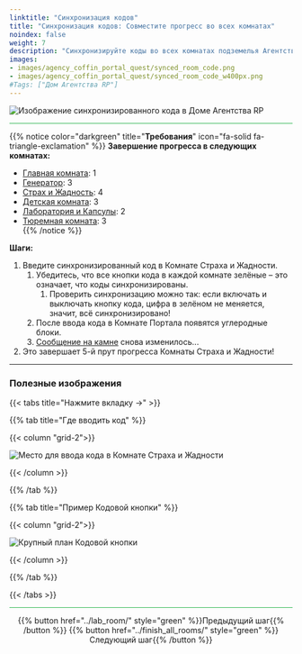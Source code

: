 ```yaml
---
linktitle: "Синхронизация кодов"
title: "Синхронизация кодов: Совместите прогресс во всех комнатах"
noindex: false
weight: 7
description: "Синхронизируйте коды во всех комнатах подземелья Агентства. Подготовьтесь к появлению углеродных блоков в Комнате Портала."
images:
- images/agency_coffin_portal_quest/synced_room_code.png
- images/agency_coffin_portal_quest/synced_room_code_w400px.png
#Tags: ["Дом Агентства RP"]
---
```


![Изображение синхронизированного кода в Доме Агентства RP](/images/agency_coffin_portal_quest/synced_room_code_w400px.png)

<hr style="background-color: #28b44c" size=8>

{{% notice color="darkgreen" title="**Требования**" icon="fa-solid fa-triangle-exclamation"  %}}
**Завершение прогресса в следующих комнатах:**
- [Главная комната](main_room): 1  
- [Генератор](generator_room): 3  
- [Страх и Жадность](fear_and_greed): 4  
- [Детская комната](kids_room): 3  
- [Лаборатория и Капсулы](lab_room): 2  
- [Тюремная комната](cell_room): 3  
{{% /notice %}}

**Шаги:**  

1. Введите синхронизированный код в Комнате Страха и Жадности.  
   1. Убедитесь, что все кнопки кода в каждой комнате зелёные – это означает, что коды синхронизированы.  
      1. Проверить синхронизацию можно так: если включать и выключать кнопку кода, цифра в зелёном не меняется, значит, всё синхронизировано!  
   2. После ввода кода в Комнате Портала появятся углеродные блоки.
   3. [Сообщение на камне](/casebook/notes/greed/#я--король) снова изменилось...
2. Это завершает 5-й прут прогресса Комнаты Страха и Жадности!

---

### **Полезные изображения**  

{{< tabs title="Нажмите вкладку ->" >}}

{{% tab title="Где вводить код" %}}

{{< column "grid-2">}}

![Место для ввода кода в Комнате Страха и Жадности](/images/agency_coffin_portal_quest/syned_step_place_to_input_code.png)

{{< /column >}}

{{% /tab %}}

{{% tab title="Пример Кодовой кнопки" %}}

{{< column "grid-2">}}

![Крупный план Кодовой кнопки](/images/agency_coffin_portal_quest/example_of_code_button_turned_on_green_small.png)

{{< /column >}}

{{% /tab %}}

{{< /tabs >}}

<hr style="background-color: #28b44c" size=8>

<div align="center">{{% button href="../lab_room/" style="green" %}}Предыдущий шаг{{% /button %}} {{% button href="../finish_all_rooms/" style="green" %}}Следующий шаг{{% /button %}}</div>
